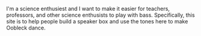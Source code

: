 I'm a science enthusiest and I want to make it easier for teachers, professors, and other science enthusists to play with bass. Specifically, this site is to help people build a speaker box and use the tones here to make Oobleck dance.
